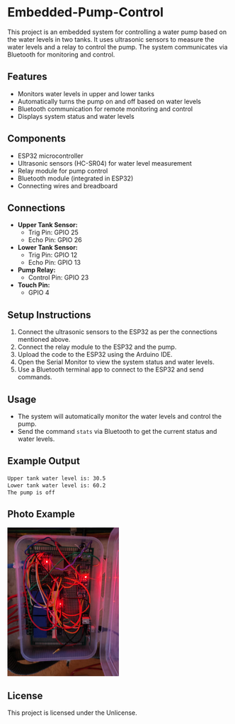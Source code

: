 # Embedded-Pump-Control

This project is an embedded system for controlling a water pump based on the water levels in two tanks. It uses ultrasonic sensors to measure the water levels and a relay to control the pump. The system communicates via Bluetooth for monitoring and control.

## Features
- Monitors water levels in upper and lower tanks
- Automatically turns the pump on and off based on water levels
- Bluetooth communication for remote monitoring and control
- Displays system status and water levels

## Components
- ESP32 microcontroller
- Ultrasonic sensors (HC-SR04) for water level measurement
- Relay module for pump control
- Bluetooth module (integrated in ESP32)
- Connecting wires and breadboard

## Connections
- **Upper Tank Sensor:**
  - Trig Pin: GPIO 25
  - Echo Pin: GPIO 26
- **Lower Tank Sensor:**
  - Trig Pin: GPIO 12
  - Echo Pin: GPIO 13
- **Pump Relay:**
  - Control Pin: GPIO 23
- **Touch Pin:**
  - GPIO 4

## Setup Instructions
1. Connect the ultrasonic sensors to the ESP32 as per the connections mentioned above.
2. Connect the relay module to the ESP32 and the pump.
3. Upload the code to the ESP32 using the Arduino IDE.
4. Open the Serial Monitor to view the system status and water levels.
5. Use a Bluetooth terminal app to connect to the ESP32 and send commands.

## Usage
- The system will automatically monitor the water levels and control the pump.
- Send the command `stats` via Bluetooth to get the current status and water levels.

## Example Output
```
Upper tank water level is: 30.5
Lower tank water level is: 60.2
The pump is off
```

## Photo Example
<img src="images/1733328243948.jpeg" alt="drawing" width="50%" />

## License
This project is licensed under the Unlicense.